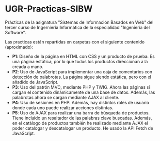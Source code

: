 # UGR-Practicas-SIBW

Prácticas de la asignatura "Sistemas de Información Basados en Web" del tercer curso de Ingerniería Informática de la especialidad "Ingeniería del Software".

Las practicas están repartidas en carpetas con el siguiente contenido (aproximado):

- **P1**: Diseño de la página en HTML con CSS y un producto de prueba. Es una página estática, por lo que todos los productos direccionan a la creada a mano.
- **P2**: Uso de JavaScript para implementar una caja de comentarios con detección de palabrotas. La página sigue siendo estática, pero con el añadido de JavaScript.
- **P3**: Uso del patrón MVC, mediante PHP y TWIG. Ahora las páginas sí cargan el contenido dinámicamente de una base de datos. Además, las palabrotas ahora se cargan mediante AJAX al cliente.
- **P4**: Uso de sesiones en PHP. Además, hay distintos roles de usuario donde cada uno puede realizar acciones distintas.
- **P5**: Uso de AJAX para realizar una barra de búsqueda de productos. Tiene incluido un resaltador de las palabras clave buscadas. Además, en el catálogo de productos también he realizado mediante AJAX el poder catalogar y descatalogar un producto. He usado la API Fetch de JavaScript.
